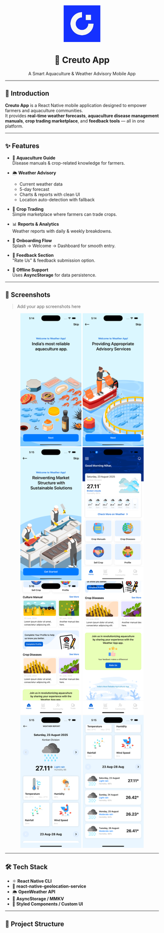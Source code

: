 <p align="center">
  <img src="readMeIMG/logo.png" alt="Creuto Logo" width="120"/>
</p>

<h1 align="center">🌱 Creuto App</h1>
<p align="center">A Smart Aquaculture & Weather Advisory Mobile App</p>

---

## 📌 Introduction

**Creuto App** is a React Native mobile application designed to empower farmers and aquaculture communities.  
It provides **real-time weather forecasts**, **aquaculture disease management manuals**, **crop trading marketplace**, and **feedback tools** — all in one platform.

---

## ✨ Features

- 🌊 **Aquaculture Guide**  
  Disease manuals & crop-related knowledge for farmers.

- 🌦 **Weather Advisory**

  - Current weather data
  - 5-day forecast
  - Charts & reports with clean UI
  - Location auto-detection with fallback

- 🛒 **Crop Trading**  
  Simple marketplace where farmers can trade crops.

- 📊 **Reports & Analytics**  
  Weather reports with daily & weekly breakdowns.

- 📱 **Onboarding Flow**  
  Splash → Welcome → Dashboard for smooth entry.

- 💬 **Feedback Section**  
  "Rate Us" & feedback submission option.

- 💾 **Offline Support**  
  Uses **AsyncStorage** for data persistence.

---

## 📸 Screenshots

> Add your app screenshots here

<p align="center">
  <img src="readMeIMG/1.png" width="200"/> 
  <img src="readMeIMG/2.png" width="200"/> 
  <img src="readMeIMG/3.png" width="200"/>
  <img src="readMeIMG/4.png" width="200"/>
  <img src="readMeIMG/5.png" width="200"/>
  <img src="readMeIMG/6.png" width="200"/>
  <img src="readMeIMG/7.png" width="200"/>  
  <img src="readMeIMG/8.png" width="200"/>
</p>

---

## 🛠 Tech Stack

- ⚛️ **React Native CLI**
- 📍 **react-native-geolocation-service**
- 🌦 **OpenWeather API**
- 💾 **AsyncStorage / MMKV**
- 🎨 **Styled Components / Custom UI**

---

## 📂 Project Structure
